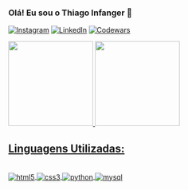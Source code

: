 ### Olá! Eu sou o Thiago Infanger 🤟

[![Instagram](https://img.shields.io/badge/Instagram-E4405F?style=for-the-badge&logo=instagram&logoColor=white)](https://www.instagram.com/thiagoinfanger.pro/)
[![LinkedIn](https://img.shields.io/badge/LinkedIn-0077B5?style=for-the-badge&logo=linkedin&logoColor=white)](https://www.linkedin.com/in/thiago-infanger-7214ab181/)
[![Codewars](https://img.shields.io/badge/Codewars-B1361E?style=for-the-badge&logo=Codewars&logoColor=white)](https://www.codewars.com/users/ThiagoInfanger)

<div>
  <a href="https://github.com/nascimentocode">
  <img height="170em" src="https://github-readme-stats.vercel.app/api?username=ThiagoInfanger&theme=merko&show_icons=true&hide_border=true&count_private=true"/>
  <img height="170em" src="https://github-readme-stats.vercel.app/api/top-langs/?username=ThiagoInfanger&theme=merko&show_icons=true&hide_border=true&layout=compact"/>
</div>

## Linguagens Utilizadas:
  
<div style="display: inline_block"><br/>
  <img align="center" alt="html5" src="https://img.shields.io/badge/HTML5-E34F26?style=for-the-badge&logo=html5&logoColor=white" />
  <img align="center" alt="css3" src="https://img.shields.io/badge/CSS3-1572B6?style=for-the-badge&logo=css3&logoColor=white" />
  <img align="center" alt="python" src="https://img.shields.io/badge/Python-3776AB?style=for-the-badge&logo=python&logoColor=white" />
  <img align="center" alt="mysql" src="https://img.shields.io/badge/MySQL-00000F?style=for-the-badge&logo=mysql&logoColor=white" />
</div>

